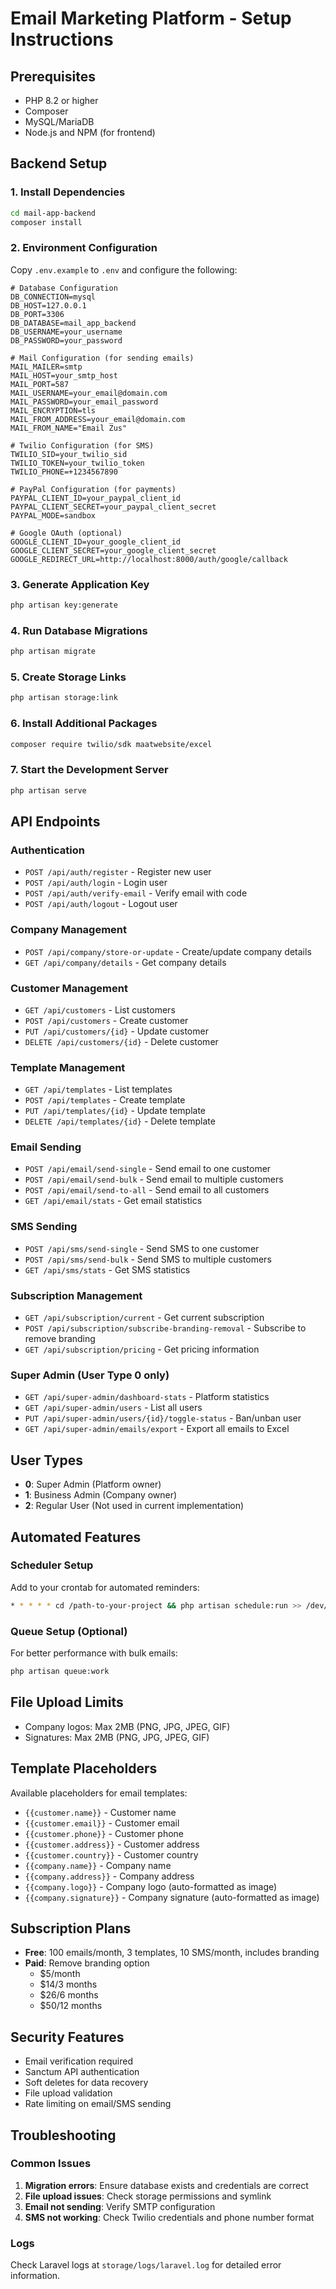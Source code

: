 # Email Marketing Platform - Setup Instructions

## Prerequisites
- PHP 8.2 or higher
- Composer
- MySQL/MariaDB
- Node.js and NPM (for frontend)

## Backend Setup

### 1. Install Dependencies
```bash
cd mail-app-backend
composer install
```

### 2. Environment Configuration
Copy `.env.example` to `.env` and configure the following:

```env
# Database Configuration
DB_CONNECTION=mysql
DB_HOST=127.0.0.1
DB_PORT=3306
DB_DATABASE=mail_app_backend
DB_USERNAME=your_username
DB_PASSWORD=your_password

# Mail Configuration (for sending emails)
MAIL_MAILER=smtp
MAIL_HOST=your_smtp_host
MAIL_PORT=587
MAIL_USERNAME=your_email@domain.com
MAIL_PASSWORD=your_email_password
MAIL_ENCRYPTION=tls
MAIL_FROM_ADDRESS=your_email@domain.com
MAIL_FROM_NAME="Email Zus"

# Twilio Configuration (for SMS)
TWILIO_SID=your_twilio_sid
TWILIO_TOKEN=your_twilio_token
TWILIO_PHONE=+1234567890

# PayPal Configuration (for payments)
PAYPAL_CLIENT_ID=your_paypal_client_id
PAYPAL_CLIENT_SECRET=your_paypal_client_secret
PAYPAL_MODE=sandbox

# Google OAuth (optional)
GOOGLE_CLIENT_ID=your_google_client_id
GOOGLE_CLIENT_SECRET=your_google_client_secret
GOOGLE_REDIRECT_URL=http://localhost:8000/auth/google/callback
```

### 3. Generate Application Key
```bash
php artisan key:generate
```

### 4. Run Database Migrations
```bash
php artisan migrate
```

### 5. Create Storage Links
```bash
php artisan storage:link
```

### 6. Install Additional Packages
```bash
composer require twilio/sdk maatwebsite/excel
```

### 7. Start the Development Server
```bash
php artisan serve
```

## API Endpoints

### Authentication
- `POST /api/auth/register` - Register new user
- `POST /api/auth/login` - Login user
- `POST /api/auth/verify-email` - Verify email with code
- `POST /api/auth/logout` - Logout user

### Company Management
- `POST /api/company/store-or-update` - Create/update company details
- `GET /api/company/details` - Get company details

### Customer Management
- `GET /api/customers` - List customers
- `POST /api/customers` - Create customer
- `PUT /api/customers/{id}` - Update customer
- `DELETE /api/customers/{id}` - Delete customer

### Template Management
- `GET /api/templates` - List templates
- `POST /api/templates` - Create template
- `PUT /api/templates/{id}` - Update template
- `DELETE /api/templates/{id}` - Delete template

### Email Sending
- `POST /api/email/send-single` - Send email to one customer
- `POST /api/email/send-bulk` - Send email to multiple customers
- `POST /api/email/send-to-all` - Send email to all customers
- `GET /api/email/stats` - Get email statistics

### SMS Sending
- `POST /api/sms/send-single` - Send SMS to one customer
- `POST /api/sms/send-bulk` - Send SMS to multiple customers
- `GET /api/sms/stats` - Get SMS statistics

### Subscription Management
- `GET /api/subscription/current` - Get current subscription
- `POST /api/subscription/subscribe-branding-removal` - Subscribe to remove branding
- `GET /api/subscription/pricing` - Get pricing information

### Super Admin (User Type 0 only)
- `GET /api/super-admin/dashboard-stats` - Platform statistics
- `GET /api/super-admin/users` - List all users
- `PUT /api/super-admin/users/{id}/toggle-status` - Ban/unban user
- `GET /api/super-admin/emails/export` - Export all emails to Excel

## User Types
- **0**: Super Admin (Platform owner)
- **1**: Business Admin (Company owner)
- **2**: Regular User (Not used in current implementation)

## Automated Features

### Scheduler Setup
Add to your crontab for automated reminders:
```bash
* * * * * cd /path-to-your-project && php artisan schedule:run >> /dev/null 2>&1
```

### Queue Setup (Optional)
For better performance with bulk emails:
```bash
php artisan queue:work
```

## File Upload Limits
- Company logos: Max 2MB (PNG, JPG, JPEG, GIF)
- Signatures: Max 2MB (PNG, JPG, JPEG, GIF)

## Template Placeholders
Available placeholders for email templates:
- `{{customer.name}}` - Customer name
- `{{customer.email}}` - Customer email
- `{{customer.phone}}` - Customer phone
- `{{customer.address}}` - Customer address
- `{{customer.country}}` - Customer country
- `{{company.name}}` - Company name
- `{{company.address}}` - Company address
- `{{company.logo}}` - Company logo (auto-formatted as image)
- `{{company.signature}}` - Company signature (auto-formatted as image)

## Subscription Plans
- **Free**: 100 emails/month, 3 templates, 10 SMS/month, includes branding
- **Paid**: Remove branding option
  - $5/month
  - $14/3 months
  - $26/6 months
  - $50/12 months

## Security Features
- Email verification required
- Sanctum API authentication
- Soft deletes for data recovery
- File upload validation
- Rate limiting on email/SMS sending

## Troubleshooting

### Common Issues
1. **Migration errors**: Ensure database exists and credentials are correct
2. **File upload issues**: Check storage permissions and symlink
3. **Email not sending**: Verify SMTP configuration
4. **SMS not working**: Check Twilio credentials and phone number format

### Logs
Check Laravel logs at `storage/logs/laravel.log` for detailed error information.
